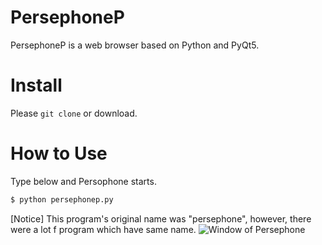 # PersephoneP
PersephoneP is a web browser based on Python and PyQt5.

# Install
Please ```git clone``` or download.

# How to Use
Type below and Persophone starts.

``` bash
$ python persephonep.py
```

[Notice] This program's original name was "persephone", however, there were a lot f program which have same name.
![Window of Persephone](https://github.com/montblanc18/persephonep/blob/master/img/window_of_persephonep.png "Window_of_Persephone")